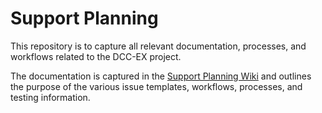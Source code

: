 # Support Planning

This repository is to capture all relevant documentation, processes, and workflows related to the DCC-EX project.

The documentation is captured in the [Support Planning Wiki](https://github.com/DCC-EX/Support-Planning/wiki) and outlines the purpose of the various issue templates, workflows, processes, and testing information.